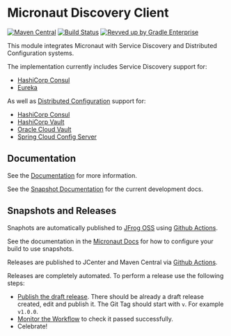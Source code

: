 # Micronaut Discovery Client

[![Maven Central](https://img.shields.io/maven-central/v/io.micronaut.discovery/micronaut-discovery-client.svg?label=Maven%20Central)](https://search.maven.org/search?q=g:%22io.micronaut.discovery%22%20AND%20a:%22micronaut-discovery-client%22)
[![Build Status](https://github.com/micronaut-projects/micronaut-discovery-client/workflows/Java%20CI/badge.svg)](https://github.com/micronaut-projects/micronaut-discovery-client/actions)
[![Revved up by Gradle Enterprise](https://img.shields.io/badge/Revved%20up%20by-Gradle%20Enterprise-06A0CE?logo=Gradle&labelColor=02303A)](https://ge.micronaut.io/scans)

This module integrates Micronaut with Service Discovery and Distributed Configuration systems.

The implementation currently includes Service Discovery support for:

* [HashiCorp Consul](https://www.consul.io/)
* [Eureka](https://github.com/Netflix/eureka)

As well as [Distributed Configuration](https://docs.micronaut.io/latest/guide/index.html#distributedConfiguration) support for:

* [HashiCorp Consul](https://www.consul.io/)
* [HashiCorp Vault](https://www.vaultproject.io/)
* [Oracle Cloud Vault](https://docs.cloud.oracle.com/en-us/iaas/Content/KeyManagement/Concepts/keyoverview.htm)
* [Spring Cloud Config Server](https://cloud.spring.io/spring-cloud-config/reference/html/#_spring_cloud_config_server)

## Documentation

See the [Documentation](https://micronaut-projects.github.io/micronaut-discovery-client/latest/guide/) for more information. 

See the [Snapshot Documentation](https://micronaut-projects.github.io/micronaut-discovery-client/snapshot/guide/) for the current development docs.

## Snapshots and Releases

Snaphots are automatically published to [JFrog OSS](https://oss.jfrog.org/artifactory/oss-snapshot-local/) using [Github Actions](https://github.com/micronaut-projects/micronaut-discovery-client/actions).

See the documentation in the [Micronaut Docs](https://docs.micronaut.io/latest/guide/index.html#usingsnapshots) for how to configure your build to use snapshots.

Releases are published to JCenter and Maven Central via [Github Actions](https://github.com/micronaut-projects/micronaut-discovery-client/actions).

Releases are completely automated. To perform a release use the following steps:

- [Publish the draft release](https://github.com/micronaut-projects/micronaut-discovery-client/releases). There should be already a draft release created, edit and publish it. The Git Tag should start with `v`. For example `v1.0.0`.
- [Monitor the Workflow](https://github.com/micronaut-projects/micronaut-discovery-client/actions?query=workflow%3ARelease) to check it passed successfully.
- Celebrate!
